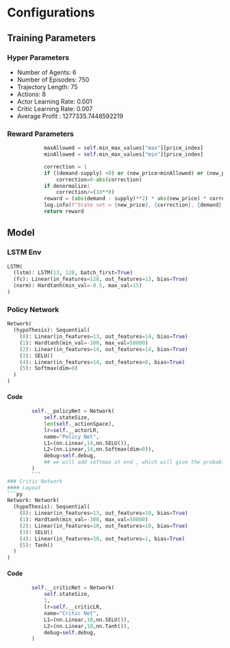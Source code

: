 # Configurations

## Training Parameters
### Hyper Parameters
- Number of Agents: 6
- Number of Episodes: 750
- Trajectory Length: 75
- Actions: 8
- Actor Learning Rate: 0.001
- Critic Learning Rate: 0.007
- Average Profit : 1277335.7448592219
### Reward Parameters
```py
            maxAllowed = self.min_max_values["max"][price_index]
            minAllowed = self.min_max_values["min"][price_index]

            correction = 1
            if ((demand-supply) <0) or (new_price<minAllowed) or (new_price>correction):
                correction=0-abs(correction)
            if denormalize:
                correction/=(10**8)
            reward = (abs(demand - supply)**2) * abs(new_price) * correction
            log.info(f"State set = {new_price}, {correction}, {demand}, {supply}")
            return reward
```

## Model
### LSTM Env
```py
LSTM(
  (lstm): LSTM(13, 128, batch_first=True)
  (fc): Linear(in_features=128, out_features=13, bias=True)
  (norm): Hardtanh(min_val=-0.5, max_val=15)
)
```
### Policy Network
```py
Network(
  (hypoThesis): Sequential(
    (0): Linear(in_features=13, out_features=14, bias=True)
    (1): Hardtanh(min_val=-300, max_val=50000)
    (2): Linear(in_features=14, out_features=14, bias=True)
    (3): SELU()
    (4): Linear(in_features=14, out_features=8, bias=True)
    (5): Softmax(dim=0)
  )
)
```
#### Code
```py
        self.__policyNet = Network(
            self.stateSize,
            len(self._actionSpace),
            lr=self.__actorLR,
            name="Policy Net",
            L1=(nn.Linear,14,nn.SELU()),
            L2=(nn.Linear,14,nn.Softmax(dim=0)),
            debug=self.debug,
            ## we will add softmax at end , which will give the probability distribution.
        )
        ```
### Critic Network
#### Layout
```py
Network: Network(
  (hypoThesis): Sequential(
    (0): Linear(in_features=13, out_features=10, bias=True)
    (1): Hardtanh(min_val=-300, max_val=50000)
    (2): Linear(in_features=10, out_features=10, bias=True)
    (3): SELU()
    (4): Linear(in_features=10, out_features=1, bias=True)
    (5): Tanh()
  )
)
```
#### Code
```py
        self.__criticNet = Network(
            self.stateSize,
            1,
            lr=self.__criticLR,
            name="Critic Net",
            L1=(nn.Linear,10,nn.SELU()),
            L2=(nn.Linear,10,nn.Tanh()),
            debug=self.debug,
        )
```
